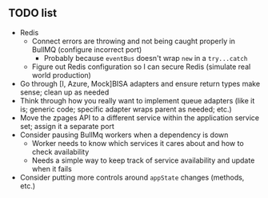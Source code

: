 ## TODO list

-  Redis
   -  Connect errors are throwing and not being caught properly in BullMQ (configure incorrect port)
      -  Probably because `eventBus` doesn't wrap `new` in a `try...catch`
   -  Figure out Redis configuration so I can secure Redis (simulate real world production)
-  Go through [I, Azure, Mock]BISA adapters and ensure return types make sense; clean up as needed
-  Think through how you really want to implement queue adapters (like it is; generic code; specific adapter wraps parent as needed; etc.)
-  Move the zpages API to a different service within the application service set; assign it a separate port
-  Consider pausing BullMq workers when a dependency is down
   -  Worker needs to know which services it cares about and how to check availability
   -  Needs a simple way to keep track of service availability and update when it fails
-  Consider putting more controls around `appState` changes (methods, etc.)
